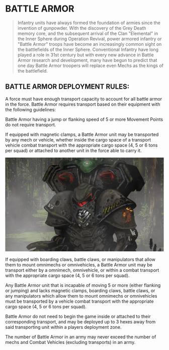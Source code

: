 # BATTLE ARMOR

> Infantry units have always formed the foundation of armies since the invention of gunpowder. With the discovery of the Grey Death memory core, and the subsequent arrival of the Clan "Elemental" in the Inner Sphere during Operation Revival, power armored infantry or "Battle Armor" troops have become an increasingly common sight on the battlefields of the Inner Sphere. Conventional Infantry have long played a role in 31st century but with every new advance in Battle Armor research and development, many have begun to predict that one day Battle Armor troopers will replace even Mechs as the kings of the battlefield.

## BATTLE ARMOR DEPLOYMENT RULES:

A force must have enough transport capacity to account for all battle armor in the force. Battle Armor requires transport based on their equipment with the following guidelines:

Battle Armor having a jump or flanking speed of 5 or more Movement Points do not require transport.

If equipped with magnetic clamps, a Battle Armor unit may be transported by any mech or vehicle, whether inside the cargo space of a transport vehicle combat transport with the appropriate cargo space (4, 5 or 6 tons per squad) or attached to another unit in the force able to carry it.

![Battle Armor](../_img/battlearmor.jpg)

If equipped with boarding claws, battle claws, or manipulators that allow them to mount omnimechs or omnivehicles, a Battle Armor unit may be transport either by a omnimech, omnivehicle, or within a combat transport with the appropriate cargo space (4, 5 or 6 tons per squad).

Any Battle Armor unit that is incapable of moving 5 or more (either flanking or jumping) and lacks magnetic clamps, boarding claws, battle claws, or any manipulators which allow them to mount omnimechs or omnivehicles must be transported by a vehicle combat transport with the appropriate cargo space (4, 5 or 6 tons per squad).

Battle Armor do not need to begin the game inside or attached to their corresponding transport, and may be deployed up to 3 hexes away from said transporting unit within a players deployment zone.

The number of Battle Armor in an army may never exceed the number of mechs and Combat Vehicles (excluding transports) in an army.
